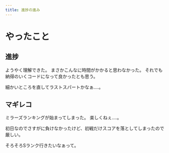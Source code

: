 ```yaml
---
title: 進捗の進み
---
```


# やったこと

## 進捗

ようやく理解できた。
まさかこんなに時間がかかると思わなかった。
それでも納得のいくコードになって良かったとも思う。

細かいところを直してラストスパートかなぁ‥‥。

## マギレコ

ミラーズランキングが始まってしまった。
楽しくねぇ‥‥。

初日なのでさすがに負けなかったけど、初戦だけスコアを落としてしまったので厳しい。

そろそろSランク行きたいなぁって。
